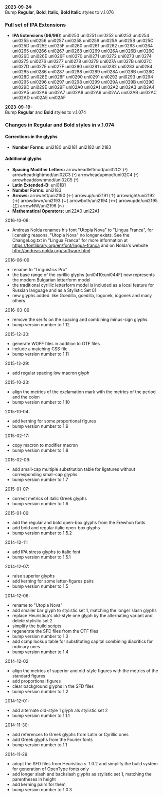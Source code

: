 **2023-09-24:**  
 Bump **Regular**, **Bold**, **Italic**, **Bold Italic** styles to v.1.076  
 
 ### Full set of IPA Extensions  
 * **IPA Extensions (96/96):** uni0250 uni0251 uni0252 uni0253 uni0254 uni0255 uni0256 uni0257 uni0258 uni0259 uni025A uni025B uni025C uni025D uni025E uni025F uni0260 uni0261 uni0262 uni0263 uni0264 uni0265 uni0266 uni0267 uni0268 uni0269 uni026A uni026B uni026C uni026D uni026E uni026F uni0270 uni0271 uni0272 uni0273 uni0274 uni0275 uni0276 uni0277 uni0278 uni0279 uni027A uni027B uni027C uni027D uni027E uni027F uni0280 uni0281 uni0282 uni0283 uni0284 uni0285 uni0286 uni0287 uni0288 uni0289 uni028A uni028B uni028C uni028D uni028E uni028F uni0290 uni0291 uni0292 uni0293 uni0294 uni0295 uni0296 uni0297 uni0298 uni0299 uni029A uni029B uni029C uni029D uni029E uni029F uni02A0 uni02A1 uni02A2 uni02A3 uni02A4 uni02A5 uni02A6 uni02A7 uni02A8 uni02A9 uni02AA uni02AB uni02AC uni02AD uni02AE uni02AF  
  
**2023-09-19:**  
 Bump **Regular** and **Bold** styles to v.1.074  
 
 ### Changes in Regular and Bold styles in v.1.074  

 #### Corrections in the glyphs  
 * **Number Forms:** uni2180 uni2181 uni2182 uni2183  
 
 #### Additional glyphs  
 * **Spacing Modifier Letters:** arrowheadleftmod/uni02C2 (˂) arrowheadrightmod/uni02C3 (˃) arrowheadupmod/uni02C4 (˄) arrowheaddownmod/uni02C5 (˅)  
 * **Latin Extended-B:** uni01B1  
 * **Number Forms:** uni2183  
 * **Arrows:** arrowleft/uni2190 (←) arrowup/uni2191 (↑) arrowright/uni2192 (→) arrowdown/uni2193 (↓) arrowboth/uni2194 (↔) arrowupdn/uni2195 (↕) arrowNW/uni2196 (↖)  
 * **Mathematical Operators:** uni22A0 uni22A1  
 
2016-10-08:
 * Andreas Nolda renames his font "Utopia Nova" to "Lingua Franca", for licensing reasons. "Utopia Nova" no longer exists. See the ChangeLog.txt in "Lingua Franca" for more information at https://fontlibrary.org/en/font/lingua-franca and on Nolda's website http://andreas.nolda.org/software.html.

2016-06-09:
 * rename to "Linguistics Pro"
 * the base range of the cyrillic glyphs (uni0410:uni044F) now represents the modern Bulgarian letterform model
 * the traditional cyrillic letterform model is included as a local feature for Russian language and as a Stylistic Set 01
 * new glyphs added: like Gcedilla, gcedilla, Iogonek, iogonek and many others

2016-03-09:
 * remove the serifs on the spacing and combining minus-sign glyphs
 * bump version number to 1.12

2015-12-30:
 * generate WOFF files in addition to OTF files
 * include a matching CSS file
 * bump version number to 1.11

2015-12-29:
 * add regular spacing low macron glyph

2015-10-23:
 * align the metrics of the exclamation mark with the metrics of the period and
   the colon
 * bump version number to 1.10

2015-10-04:
 * add kerning for some proportional figures
 * bump version number to 1.9

2015-02-17:
 * copy macron to modifier macron
 * bump version number to 1.8

2015-02-09:
 * add small-cap multiple substitution table for ligatures without corresponding
   small-cap glyphs
 * bump version number to 1.7

2015-01-07:
 * correct metrics of italic Greek glyphs
 * bump version number to 1.6

2015-01-06:
 * add the regular and bold open-box glyphs from the Erewhon fonts
 * add bold and regular italic open-box glyphs
 * bump version number to 1.5.2

2014-12-11:
 * add IPA stress glyphs to italic font
 * bump version number to 1.5.1

2014-12-07:
 * raise superior glyphs
 * add kerning for some letter-figures pairs
 * bump version number to 1.5

2014-12-06:
 * rename to "Utopia Nova"
 * add smaller bar glyph to stylistic set 1, matching the longer slash glyphs
 * replace Heuristica's old-style one glyph by the alternating variant and
   delete stylistic set 2
 * simplify the build scripts
 * regenerate the SFD files from the OTF files
 * bump version number to 1.3
 * add ccmp lookup table for substituting capital combining diacritics for
   ordinary ones
 * bump version number to 1.4

2014-12-02:
 * align the metrics of superior and old-style figures with the metrics of the
   standard figures
 * add proportional figures
 * clear background glyphs in the SFD files
 * bump version number to 1.2

2014-12-01:
 * add alternate old-style 1 glyph als stylistic set 2
 * bump version number to 1.1.1

2014-11-30:
 * add references to Greek glyphs from Latin or Cyrillic ones
 * add Greek glyphs from the Fourier fonts
 * bump version number to 1.1

2014-11-29:
 * adopt the SFD files from Heuristica v. 1.0.2 and simplify the build system
   for generation of OpenType fonts only
 * add longer slash and backslash glyphs as stylistic set 1, matching the
   parentheses in height
 * add kerning pairs for them
 * bump version number to 1.0.3
